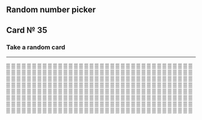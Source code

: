 ## Random number picker 

## Card № 35

### Take a random card
----
[▒](12.md) [▒](61.md) [▒](63.md) [▒](30.md) [▒](72.md) [▒](95.md) [▒](98.md) [▒](73.md) [▒](23.md) [▒](89.md) [▒](51.md) [▒](41.md) [▒](76.md) [▒](27.md) [▒](11.md) [▒](79.md) [▒](82.md) [▒](30.md) [▒](17.md) [▒](94.md) [▒](51.md) [▒](22.md) [▒](60.md) [▒](89.md) [▒](77.md) [▒](92.md) [▒](57.md) [▒](66.md) [▒](36.md) [▒](35.md) [▒](21.md) [▒](16.md) [▒](38.md) [▒](9.md) [▒](26.md) [▒](41.md) [▒](72.md) [▒](69.md) [▒](89.md) [▒](95.md) [▒](84.md) [▒](59.md) [▒](92.md) [▒](4.md) [▒](90.md) [▒](15.md) [▒](9.md) [▒](90.md) [▒](85.md) [▒](50.md) [▒](58.md) [▒](48.md) [▒](45.md) [▒](34.md) [▒](21.md) [▒](79.md) [▒](64.md) [▒](25.md) [▒](84.md) [▒](59.md) [▒](78.md) [▒](36.md) [▒](27.md) [▒](33.md) [▒](82.md) [▒](33.md) [▒](71.md) [▒](94.md) [▒](8.md) [▒](3.md) [▒](97.md) [▒](16.md) [▒](21.md) [▒](57.md) [▒](15.md) [▒](0.md) [▒](39.md) [▒](16.md) [▒](71.md) [▒](49.md) [▒](40.md) [▒](35.md) [▒](10.md) [▒](68.md) [▒](64.md) [▒](58.md) [▒](25.md) [▒](14.md) [▒](75.md) [▒](20.md) [▒](40.md) [▒](77.md) [▒](3.md) [▒](44.md) [▒](22.md) [▒](7.md) [▒](52.md) [▒](11.md) [▒](79.md) [▒](99.md) [▒](94.md) [▒](86.md) [▒](17.md) [▒](35.md) [▒](26.md) [▒](19.md) [▒](88.md) [▒](74.md) [▒](33.md) [▒](55.md) [▒](74.md) [▒](55.md) [▒](52.md) [▒](67.md) [▒](53.md) [▒](50.md) [▒](83.md) [▒](32.md) [▒](40.md) [▒](86.md) [▒](70.md) [▒](73.md) [▒](10.md) [▒](60.md) [▒](23.md) [▒](37.md) [▒](43.md) [▒](24.md) [▒](92.md) [▒](31.md) [▒](85.md) [▒](99.md) [▒](56.md) [▒](68.md) [▒](76.md) [▒](83.md) [▒](38.md) [▒](73.md) [▒](15.md) [▒](60.md) [▒](11.md) [▒](81.md) [▒](47.md) [▒](66.md) [▒](83.md) [▒](9.md) [▒](78.md) [▒](69.md) [▒](17.md) [▒](5.md) [▒](78.md) [▒](84.md) [▒](39.md) [▒](6.md) [▒](96.md) [▒](1.md) [▒](12.md) [▒](23.md) [▒](57.md) [▒](99.md) [▒](95.md) [▒](36.md) [▒](34.md) [▒](70.md) [▒](82.md) [▒](41.md) [▒](47.md) [▒](40.md) [▒](31.md) [▒](41.md) [▒](54.md) [▒](27.md) [▒](88.md) [▒](61.md) [▒](66.md) [▒](15.md) [▒](75.md) [▒](67.md) [▒](98.md) [▒](6.md) [▒](10.md) [▒](93.md) [▒](94.md) [▒](47.md) [▒](56.md) [▒](1.md) [▒](64.md) [▒](65.md) [▒](90.md) [▒](39.md) [▒](69.md) [▒](55.md) [▒](16.md) [▒](53.md) [▒](46.md) [▒](54.md) [▒](74.md) [▒](5.md) [▒](22.md) [▒](47.md) [▒](63.md) [▒](87.md) [▒](50.md) [▒](46.md) [▒](89.md) [▒](25.md) [▒](97.md) [▒](65.md) [▒](48.md) [▒](28.md) [▒](62.md) [▒](0.md) [▒](11.md) [▒](31.md) [▒](71.md) [▒](44.md) [▒](12.md) [▒](62.md) [▒](2.md) [▒](58.md) [▒](81.md) [▒](61.md) [▒](76.md) [▒](97.md) [▒](81.md) [▒](24.md) [▒](28.md) [▒](32.md) [▒](42.md) [▒](67.md) [▒](31.md) [▒](57.md) [▒](49.md) [▒](58.md) [▒](7.md) [▒](43.md) [▒](77.md) [▒](43.md) [▒](76.md) [▒](29.md) [▒](81.md) [▒](38.md) [▒](69.md) [▒](55.md) [▒](22.md) [▒](60.md) [▒](51.md) [▒](39.md) [▒](65.md) [▒](9.md) [▒](5.md) [▒](91.md) [▒](54.md) [▒](80.md) [▒](8.md) [▒](44.md) [▒](90.md) [▒](45.md) [▒](92.md) [▒](7.md) [▒](12.md) [▒](2.md) [▒](52.md) [▒](20.md) [▒](88.md) [▒](46.md) [▒](68.md) [▒](44.md) [▒](4.md) [▒](8.md) [▒](82.md) [▒](80.md) [▒](23.md) [▒](53.md) [▒](17.md) [▒](87.md) [▒](14.md) [▒](10.md) [▒](27.md) [▒](62.md) [▒](54.md) [▒](80.md) [▒](98.md) [▒](48.md) [▒](30.md) [▒](85.md) [▒](63.md) [▒](96.md) 